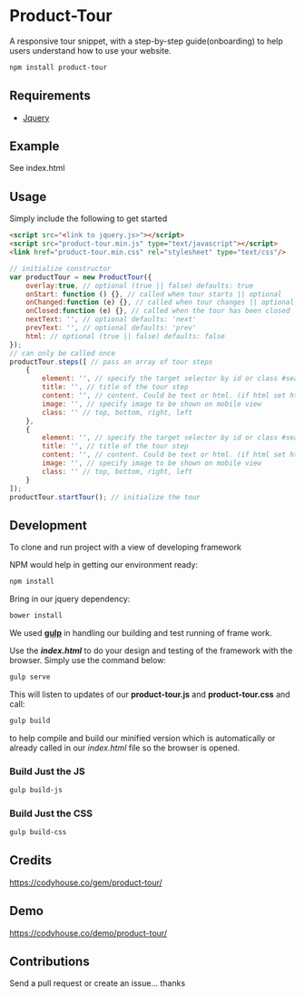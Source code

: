 # Product-Tour
A responsive tour snippet, with a step-by-step guide(onboarding) to help users understand how to use your website.

```bash
npm install product-tour
```

## Requirements
- [Jquery](https://jquery.com/)

## Example
See index.html

## Usage
Simply include the following to get started
```html
<script src="<link to jquery.js>"></script>
<script src="product-tour.min.js" type="text/javascript"></script>
<link href="product-tour.min.css" rel="stylesheet" type="text/css"/>
```

```javascript
// initialize constructor
var productTour = new ProductTour({ 
	overlay:true, // optional (true || false) defaults: true
	onStart: function () {}, // called when tour starts || optional
	onChanged:function (e) {}, // called when tour changes || optional 
	onClosed:function (e) {}, // called when the tour has been closed || optional
	nextText: '', // optional defaults: 'next'
	prevText: '', // optional defaults: 'prev'
	html: // optional (true || false) defaults: false
});
// can only be called once
productTour.steps([ // pass an array of tour steps
	{
		element: '', // specify the target selector by id or class #search or .header (defaults: body)
		title: '', // title of the tour step
		content: '', // content. Could be text or html. (if html set html attribute above to be true)
		image: '', // specify image to be shown on mobile view
		class: '' // top, bottom, right, left
	},
	{
		element: '', // specify the target selector by id or class #search or .header (defaults: body)
		title: '', // title of the tour step
		content: '', // content. Could be text or html. (if html set html attribute above to be true)
		image: '', // specify image to be shown on mobile view
		class: '' // top, bottom, right, left
	}
]); 
productTour.startTour(); // initialize the tour
```

## Development
To clone and run project with a view of developing framework

NPM would help in getting our environment ready:
```bash
npm install
```

Bring in our jquery dependency:
```bash
bower install
```

We used [**gulp**](http://gulpjs.com) in handling our building and test running of frame work.

Use the _**index.html**_ to do your design and testing of the framework with the browser. Simply use the command below:
```bash
gulp serve
```
This will listen to updates of our **product-tour.js** and **product-tour.css** and call:
```bash
gulp build
```
to help compile and build our minified version which is automatically or already called in our _index.html_
file so the browser is opened.

### Build Just the JS
```bash
gulp build-js
```

### Build Just the CSS
```bash
gulp build-css
```

## Credits
https://codyhouse.co/gem/product-tour/

## Demo
https://codyhouse.co/demo/product-tour/

## Contributions
Send a pull request or create an issue... thanks
